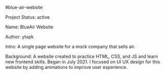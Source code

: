 #blue-air-website

Project Status: active

Name: BlueAir Website

Author: ytxpk

Intro: A single page website for a mock company that sells air. 

Background: A website created to practice HTML, CSS, and JS and learn new frontend skills. Began in July 2021. I focused on UI UX design for this website by adding animations to improve user experience.
